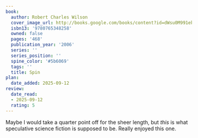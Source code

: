```yaml
---
book:
  author: Robert Charles Wilson
  cover_image_url: http://books.google.com/books/content?id=dWsu0M991ekC&printsec=frontcover&img=1&zoom=1&edge=curl&source=gbs_api
  isbn13: '9780765348258'
  owned: false
  pages: '468'
  publication_year: '2006'
  series: ''
  series_position: ''
  spine_color: '#5b6069'
  tags: ''
  title: Spin
plan:
  date_added: 2025-09-12
review:
  date_read:
  - 2025-09-12
  rating: 5
---
```

Maybe I would take a quarter point off for the sheer length, but _this_ is what speculative science fiction is supposed to be. Really enjoyed this one.

